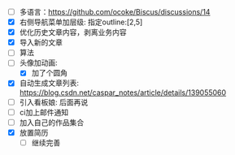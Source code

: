 - [ ] 多语言：https://github.com/ocoke/Biscus/discussions/14
- [x] 右侧导航菜单加层级: 指定outline:[2,5]
- [x] 优化历史文章内容，剥离业务内容
- [x] 导入新的文章
- [ ] 算法
- [ ] 头像加动画: 
    - [x] 加了个圆角
- [x] 自动生成文章列表: https://blog.csdn.net/caspar_notes/article/details/139055060
- [ ] 引入看板娘: 后面再说
- [ ] ci加上邮件通知
- [ ] 加入自己的作品集合
- [x] 放置简历
    - [ ] 继续完善
